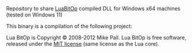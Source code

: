 Repository to share [LuaBitOp](http://bitop.luajit.org/) compiled DLL for Windows x64 machines (tested on Windows 11)

This binary is a compilation of the following project:

Lua BitOp is Copyright © 2008-2012 Mike Pall. Lua BitOp is free software, released under the [MIT license](http://www.opensource.org/licenses/mit-license.php) (same license as the Lua core). 
